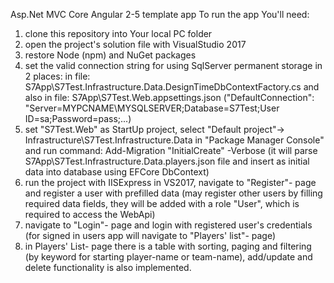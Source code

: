 Asp.Net MVC Core Angular 2-5 template app To run the app You'll need:

1) clone this repository into Your local PC folder
2) open the project's solution file with VisualStudio 2017
3) restore Node (npm) and NuGet packages
4) set the valid connection string for using SqlServer permanent storage in 2 places: in file: S7App\S7Test.Infrastructure.Data.DesignTimeDbContextFactory.cs and also in file: S7App\S7Test.Web.appsettings.json ("DefaultConnection": "Server=MYPCNAME\MYSQLSERVER;Database=S7Test;User ID=sa;Password=pass;...)
5) set "S7Test.Web" as StartUp project, select "Default project"-> Infrastructure\S7Test.Infrastructure.Data in "Package Manager Console" and run command: Add-Migration "InitialCreate" -Verbose
(it will parse S7App\S7Test.Infrastructure.Data.players.json file and insert as initial data into database using EFCore DbContext)
6) run the project with IISExpress in VS2017, navigate to "Register"- page and register a user with prefilled data (may register other users by filling required data fields, they will be added with a role "User", which is required to access the WebApi)
7) navigate to "Login"- page and login with registered user's credentials (for signed in users app will navigate to "Players' list"- page)
8) in Players' List- page there is a table with sorting, paging and filtering (by keyword for starting player-name or team-name), add/update and delete functionality is also implemented.